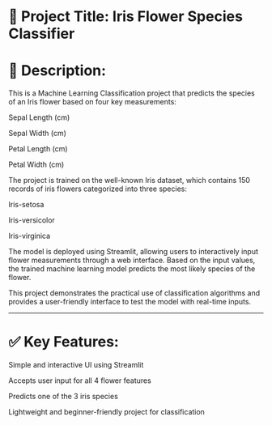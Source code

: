 
# 🌸 Project Title: Iris Flower Species Classifier

# 📌 Description:

This is a Machine Learning Classification project that predicts the species of an Iris flower based on four key measurements:

Sepal Length (cm)

Sepal Width (cm)

Petal Length (cm)

Petal Width (cm)


The project is trained on the well-known Iris dataset, which contains 150 records of iris flowers categorized into three species:

Iris-setosa

Iris-versicolor

Iris-virginica


The model is deployed using Streamlit, allowing users to interactively input flower measurements through a web interface. Based on the input values, the trained machine learning model predicts the most likely species of the flower.

This project demonstrates the practical use of classification algorithms and provides a user-friendly interface to test the model with real-time inputs.


---

# ✅ Key Features:

Simple and interactive UI using Streamlit

Accepts user input for all 4 flower features

Predicts one of the 3 iris species

Lightweight and beginner-friendly project for classification
